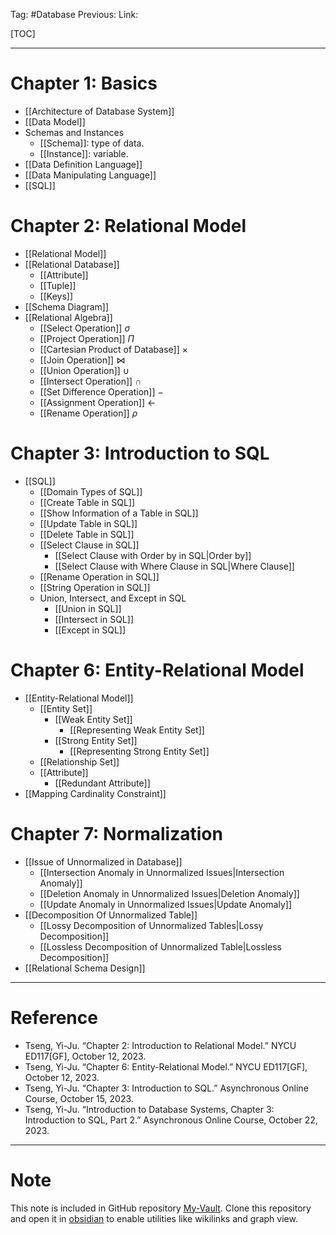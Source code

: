 Tag: #Database
Previous: 
Link: 

[TOC]

---

# Chapter 1: Basics

- [[Architecture of Database System]]
- [[Data Model]]
- Schemas and Instances
	- [[Schema]]: type of data.
	- [[Instance]]: variable.
- [[Data Definition Language]]
- [[Data Manipulating Language]]
- [[SQL]]

# Chapter 2: Relational Model

- [[Relational Model]]
- [[Relational Database]]
	- [[Attribute]]
	- [[Tuple]]
	- [[Keys]]
- [[Schema Diagram]]
- [[Relational Algebra]]
	- [[Select Operation]] $\sigma$
	- [[Project Operation]] $\Pi$
	- [[Cartesian Product of Database]] $\times$
	- [[Join Operation]] $\bowtie$
	- [[Union Operation]] $\cup$
	- [[Intersect Operation]] $\cap$
	- [[Set Difference Operation]] $-$
	- [[Assignment Operation]] $\leftarrow$
	- [[Rename Operation]] $\rho$

# Chapter 3: Introduction to SQL

- [[SQL]]
	- [[Domain Types of SQL]]
	- [[Create Table in SQL]]
	- [[Show Information of a Table in SQL]]
	- [[Update Table in SQL]]
	- [[Delete Table in SQL]]
	- [[Select Clause in SQL]]
		- [[Select Clause with Order by in SQL|Order by]]
		- [[Select Clause with Where Clause in SQL|Where Clause]]
	- [[Rename Operation in SQL]]
	- [[String Operation in SQL]]
	- Union, Intersect, and Except in SQL
		- [[Union in SQL]]
		- [[Intersect in SQL]]
		- [[Except in SQL]]

# Chapter 6: Entity-Relational Model

- [[Entity-Relational Model]]
	- [[Entity Set]]
		- [[Weak Entity Set]]
			- [[Representing Weak Entity Set]]
		- [[Strong Entity Set]]
			- [[Representing Strong Entity Set]]
	- [[Relationship Set]]
	- [[Attribute]]
		- [[Redundant Attribute]]
- [[Mapping Cardinality Constraint]]

# Chapter 7: Normalization

- [[Issue of Unnormalized in Database]]
	- [[Intersection Anomaly in Unnormalized Issues|Intersection Anomaly]]
	- [[Deletion Anomaly in Unnormalized Issues|Deletion Anomaly]]
	- [[Update Anomaly in Unnormalized Issues|Update Anomaly]]
- [[Decomposition Of Unnormalized Table]]
	- [[Lossy Decomposition of Unnormalized Tables|Lossy Decomposition]]
	- [[Lossless Decomposition of Unnormalized Table|Lossless Decomposition]]
- [[Relational Schema Design]]

---

# Reference

- Tseng, Yi-Ju. “Chapter 2: Introduction to Relational Model.” NYCU ED117[GF], October 12, 2023.
- Tseng, Yi-Ju. “Chapter 6: Entity-Relational Model.” NYCU ED117[GF], October 12, 2023.
- Tseng, Yi-Ju. “Chapter 3: Introduction to SQL.” Asynchronous Online Course, October 15, 2023.
- Tseng, Yi-Ju. “Introduction to Database Systems, Chapter 3: Introduction to SQL, Part 2.” Asynchronous Online Course, October 22, 2023.

---

# Note

This note is included in GitHub repository [My-Vault](https://github.com/LittleD3092/My-Vault.git). Clone this repository and open it in [obsidian](https://obsidian.md/) to enable utilities like wikilinks and graph view.